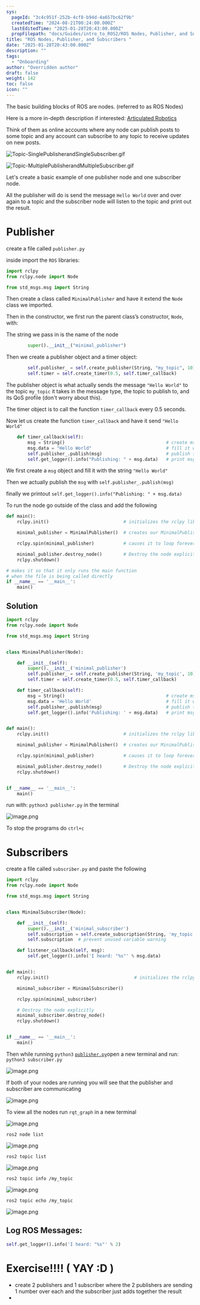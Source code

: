 ```yaml
---
sys:
  pageId: "3c4c951f-252b-4cf8-b94d-4a657bc62f9b"
  createdTime: "2024-08-21T00:24:00.000Z"
  lastEditedTime: "2025-01-28T20:43:00.000Z"
  propFilepath: "docs/Guides/intro_to_ROS2/ROS Nodes, Publisher, and Subscribers .md"
title: "ROS Nodes, Publisher, and Subscribers "
date: "2025-01-28T20:43:00.000Z"
description: ""
tags:
  - "Onboarding"
author: "Overridden author"
draft: false
weight: 142
toc: false
icon: ""
---
```


The basic building blocks of ROS are nodes. (referred to as ROS Nodes)

Here is a more in-depth description if interested: [Articulated Robotics](https://articulatedrobotics.xyz/tutorials/ready-for-ros/ros-overview#2-nodes)

Think of them as online accounts where any node can publish posts to some topic and any account can subscribe to any topic to receive updates on new posts.

![Topic-SinglePublisherandSingleSubscriber.gif](https://docs.ros.org/en/humble/_images/Topic-SinglePublisherandSingleSubscriber.gif)

![Topic-MultiplePublisherandMultipleSubscriber.gif](https://docs.ros.org/en/humble/_images/Topic-MultiplePublisherandMultipleSubscriber.gif)

Let's create a basic example of one publisher node and one subscriber node.

All the publisher will do is send the message `Hello World` over and over again to a topic and the subscriber node will listen to the topic and print out the result.

# Publisher

create a file called `publisher.py` 

inside import the `ROS` libraries:

```python
import rclpy
from rclpy.node import Node

from std_msgs.msg import String
```

Then create a class called `MinimalPublisher` and have it extend the `Node` class we imported.

Then in the constructor, we first run the parent class’s constructor, `Node`, with:

The string we pass in is the name of the node

```python
        super().__init__("minimal_publisher")
```

Then we create a publisher object and a timer object:

```python
        self.publisher_ = self.create_publisher(String, "my_topic", 10)
        self.timer = self.create_timer(0.5, self.timer_callback)
```

The publisher object is what actually sends the message `"Hello World"` to the topic `my_topic` it takes in the message type, the topic to publish to, and its QoS profile (don't worry about this).

The timer object is to call the function `timer_callback` every 0.5 seconds.

Now let us create the function `timer_callback` and have it send `"Hello World"`

```python
    def timer_callback(self):
        msg = String()                                      # create msg object
        msg.data = "Hello World"                            # fill it with data
        self.publisher_.publish(msg)                        # publish the message
        self.get_logger().info("Publishing: " + msg.data)   # print msg
```

We first create a `msg` object and fill it with the string `"Hello World"`

Then we actually publish the `msg` with `self.publisher_.publish(msg)`

finally we printout `self.get_logger().info("Publishing: " + msg.data)`

To run the node go outside of the class and add the following

```python
def main():
    rclpy.init()                            # initializes the rclpy library

    minimal_publisher = MinimalPublisher()  # creates our MinimalPublisher object

    rclpy.spin(minimal_publisher)           # causes it to loop forever

    minimal_publisher.destroy_node()        # Destroy the node explicitly
    rclpy.shutdown()

# makes it so that it only runs the main function
# when the file is being called directly
if __name__ == '__main__': 
    main()
```

## Solution

```python
import rclpy
from rclpy.node import Node

from std_msgs.msg import String


class MinimalPublisher(Node):

    def __init__(self):
        super().__init__('minimal_publisher')
        self.publisher_ = self.create_publisher(String, 'my_topic', 10)
        self.timer = self.create_timer(0.5, self.timer_callback)

    def timer_callback(self):
        msg = String()                                      # create msg object
        msg.data = 'Hello World'                            # fill it with data
        self.publisher_.publish(msg)                        # publish the message
        self.get_logger().info('Publishing: ' + msg.data)   # print msg


def main():
    rclpy.init()                            # initializes the rclpy library

    minimal_publisher = MinimalPublisher()  # creates our MinimalPublisher object

    rclpy.spin(minimal_publisher)           # causes it to loop forever

    minimal_publisher.destroy_node()        # Destroy the node explicitly
    rclpy.shutdown()


if __name__ == '__main__':
    main()
```

run with: `python3 publisher.py` in the terminal

![image.png](https://prod-files-secure.s3.us-west-2.amazonaws.com/d518164a-d88e-44d1-a4ee-3adb3bd8bce0/9214accb-ad5b-44f1-a31c-b3167c59138b/image.png?X-Amz-Algorithm=AWS4-HMAC-SHA256&X-Amz-Content-Sha256=UNSIGNED-PAYLOAD&X-Amz-Credential=ASIAZI2LB466YCLKKBWJ%2F20250227%2Fus-west-2%2Fs3%2Faws4_request&X-Amz-Date=20250227T090852Z&X-Amz-Expires=3600&X-Amz-Security-Token=IQoJb3JpZ2luX2VjEDkaCXVzLXdlc3QtMiJGMEQCIBwS743GkHC3BRoqKYgSH%2FdzLI74i21FpvqusYNxfDniAiByIhaBUeSRdQF0TK2JypcOqm%2BIFSjcAARbjS4UA94uDir%2FAwhyEAAaDDYzNzQyMzE4MzgwNSIMXsSpLHPfGilcu3buKtwDwByr53Xl9rA4q2o1UdcP4c2%2FOZi2YmrJlTsWzukv2ayw62iLbgGfrtmkbvGpNM%2B8JcqIhzOiqAtgmn11dtK7dvMmFyNQ1JDN%2BpwvB4MT8xrTxsTUuE4IBkcvtKA3N9EUI0hWGivZPZVY3opEPqL%2BP1UGs5i%2FndOa%2F6wWXYmDfnC6EfmJZjxzxMVQbS0t4mNpNyv5w0%2FAFwn%2Bu8ytI5FDDtY5wMPWPfxZXGr2BcowjZM%2BH9N%2F0cij6yKK04DuHuH9XkclD8Vu8aO8UsqruCtvOMOJC%2F8PbdVZjEM17okuupPBWig4yMBwYdT8Wn%2BhbJ0NUzar4i7OAVh2CPT6yXCM5rtr0iMbeBBLziT0N7qvDHrVbznEIOPWYoGgW%2F9UWEocWLSPO5IV5OqbdmKUxCKG9ZEFUiaiQyfLi18CK1NIPkL9x6umobbNGKA0TINHqes0%2BR%2FVj4b6T9%2FDfKXvSWEzgwIbjrBMZMhAdMis1T3ruHzaZYcMumkvJo%2FH6A1owGPQ6HRGRgxk0vjucU72%2BxyV9ONv7townky%2BGtmM0V2KMFA%2F7LA%2Bq6eGMOZ4qA43j6ygdIKHq3%2BLSPNXkBNFGq%2FfnJ%2BN3c1JBvB%2FVEbafV1oH2N%2Ffx%2F8syWe1k8NZsgwjdKAvgY6pgFH9uCDE5iLp4BxkmERqCYD2oP%2F1g9nySHACI8SF6r8iYsVX%2FehnKe8bCuEShgXAUmyRpvQo4Et82j3idlDmEBBkZlV0DM2Dsqkg7cyfVTXFyzk3W8OTu7im8NC8ZwhZTRTYU3ytESl1%2BsUTP%2BFaSikjCvBLXQhhtjxzTAHs082u2V0%2BiqqNqXMF1URM4%2F%2ByY69cN3eLFhLUkCj3MOmT5ZkT27wadIu&X-Amz-Signature=75b814655cc8ff379499b203d4daafa1370506b5b8e4538fb55a9f5ad7f092f8&X-Amz-SignedHeaders=host&x-id=GetObject)

To stop the programs do `ctrl+c`

# Subscribers

create a file called `subscriber.py` and paste the following

```python
import rclpy
from rclpy.node import Node

from std_msgs.msg import String


class MinimalSubscriber(Node):

    def __init__(self):
        super().__init__('minimal_subscriber')
        self.subscription = self.create_subscription(String, 'my_topic', self.listener_callback, 10)
        self.subscription  # prevent unused variable warning

    def listener_callback(self, msg):
        self.get_logger().info('I heard: "%s"' % msg.data)


def main():
    rclpy.init()                                # initializes the rclpy library

    minimal_subscriber = MinimalSubscriber()

    rclpy.spin(minimal_subscriber)

    # Destroy the node explicitly
    minimal_subscriber.destroy_node()
    rclpy.shutdown()


if __name__ == '__main__':
    main()
```

Then while running `python3` [`publisher.py`](http://publisher.py/)open a new terminal and run: `python3 subscriber.py` 

![image.png](https://prod-files-secure.s3.us-west-2.amazonaws.com/d518164a-d88e-44d1-a4ee-3adb3bd8bce0/611fccf2-c738-4dbd-94e9-98f209092866/image.png?X-Amz-Algorithm=AWS4-HMAC-SHA256&X-Amz-Content-Sha256=UNSIGNED-PAYLOAD&X-Amz-Credential=ASIAZI2LB466YCLKKBWJ%2F20250227%2Fus-west-2%2Fs3%2Faws4_request&X-Amz-Date=20250227T090852Z&X-Amz-Expires=3600&X-Amz-Security-Token=IQoJb3JpZ2luX2VjEDkaCXVzLXdlc3QtMiJGMEQCIBwS743GkHC3BRoqKYgSH%2FdzLI74i21FpvqusYNxfDniAiByIhaBUeSRdQF0TK2JypcOqm%2BIFSjcAARbjS4UA94uDir%2FAwhyEAAaDDYzNzQyMzE4MzgwNSIMXsSpLHPfGilcu3buKtwDwByr53Xl9rA4q2o1UdcP4c2%2FOZi2YmrJlTsWzukv2ayw62iLbgGfrtmkbvGpNM%2B8JcqIhzOiqAtgmn11dtK7dvMmFyNQ1JDN%2BpwvB4MT8xrTxsTUuE4IBkcvtKA3N9EUI0hWGivZPZVY3opEPqL%2BP1UGs5i%2FndOa%2F6wWXYmDfnC6EfmJZjxzxMVQbS0t4mNpNyv5w0%2FAFwn%2Bu8ytI5FDDtY5wMPWPfxZXGr2BcowjZM%2BH9N%2F0cij6yKK04DuHuH9XkclD8Vu8aO8UsqruCtvOMOJC%2F8PbdVZjEM17okuupPBWig4yMBwYdT8Wn%2BhbJ0NUzar4i7OAVh2CPT6yXCM5rtr0iMbeBBLziT0N7qvDHrVbznEIOPWYoGgW%2F9UWEocWLSPO5IV5OqbdmKUxCKG9ZEFUiaiQyfLi18CK1NIPkL9x6umobbNGKA0TINHqes0%2BR%2FVj4b6T9%2FDfKXvSWEzgwIbjrBMZMhAdMis1T3ruHzaZYcMumkvJo%2FH6A1owGPQ6HRGRgxk0vjucU72%2BxyV9ONv7townky%2BGtmM0V2KMFA%2F7LA%2Bq6eGMOZ4qA43j6ygdIKHq3%2BLSPNXkBNFGq%2FfnJ%2BN3c1JBvB%2FVEbafV1oH2N%2Ffx%2F8syWe1k8NZsgwjdKAvgY6pgFH9uCDE5iLp4BxkmERqCYD2oP%2F1g9nySHACI8SF6r8iYsVX%2FehnKe8bCuEShgXAUmyRpvQo4Et82j3idlDmEBBkZlV0DM2Dsqkg7cyfVTXFyzk3W8OTu7im8NC8ZwhZTRTYU3ytESl1%2BsUTP%2BFaSikjCvBLXQhhtjxzTAHs082u2V0%2BiqqNqXMF1URM4%2F%2ByY69cN3eLFhLUkCj3MOmT5ZkT27wadIu&X-Amz-Signature=bf94922c9288762355adca07e44e34280afd7f19618648f1ec6743f2dfb1e0fc&X-Amz-SignedHeaders=host&x-id=GetObject)

If both of your nodes are running you will see that the publisher and subscriber are communicating

![image.png](https://prod-files-secure.s3.us-west-2.amazonaws.com/d518164a-d88e-44d1-a4ee-3adb3bd8bce0/eea428b5-1cf0-43bb-a30b-81cbaf6c5c78/image.png?X-Amz-Algorithm=AWS4-HMAC-SHA256&X-Amz-Content-Sha256=UNSIGNED-PAYLOAD&X-Amz-Credential=ASIAZI2LB466YCLKKBWJ%2F20250227%2Fus-west-2%2Fs3%2Faws4_request&X-Amz-Date=20250227T090852Z&X-Amz-Expires=3600&X-Amz-Security-Token=IQoJb3JpZ2luX2VjEDkaCXVzLXdlc3QtMiJGMEQCIBwS743GkHC3BRoqKYgSH%2FdzLI74i21FpvqusYNxfDniAiByIhaBUeSRdQF0TK2JypcOqm%2BIFSjcAARbjS4UA94uDir%2FAwhyEAAaDDYzNzQyMzE4MzgwNSIMXsSpLHPfGilcu3buKtwDwByr53Xl9rA4q2o1UdcP4c2%2FOZi2YmrJlTsWzukv2ayw62iLbgGfrtmkbvGpNM%2B8JcqIhzOiqAtgmn11dtK7dvMmFyNQ1JDN%2BpwvB4MT8xrTxsTUuE4IBkcvtKA3N9EUI0hWGivZPZVY3opEPqL%2BP1UGs5i%2FndOa%2F6wWXYmDfnC6EfmJZjxzxMVQbS0t4mNpNyv5w0%2FAFwn%2Bu8ytI5FDDtY5wMPWPfxZXGr2BcowjZM%2BH9N%2F0cij6yKK04DuHuH9XkclD8Vu8aO8UsqruCtvOMOJC%2F8PbdVZjEM17okuupPBWig4yMBwYdT8Wn%2BhbJ0NUzar4i7OAVh2CPT6yXCM5rtr0iMbeBBLziT0N7qvDHrVbznEIOPWYoGgW%2F9UWEocWLSPO5IV5OqbdmKUxCKG9ZEFUiaiQyfLi18CK1NIPkL9x6umobbNGKA0TINHqes0%2BR%2FVj4b6T9%2FDfKXvSWEzgwIbjrBMZMhAdMis1T3ruHzaZYcMumkvJo%2FH6A1owGPQ6HRGRgxk0vjucU72%2BxyV9ONv7townky%2BGtmM0V2KMFA%2F7LA%2Bq6eGMOZ4qA43j6ygdIKHq3%2BLSPNXkBNFGq%2FfnJ%2BN3c1JBvB%2FVEbafV1oH2N%2Ffx%2F8syWe1k8NZsgwjdKAvgY6pgFH9uCDE5iLp4BxkmERqCYD2oP%2F1g9nySHACI8SF6r8iYsVX%2FehnKe8bCuEShgXAUmyRpvQo4Et82j3idlDmEBBkZlV0DM2Dsqkg7cyfVTXFyzk3W8OTu7im8NC8ZwhZTRTYU3ytESl1%2BsUTP%2BFaSikjCvBLXQhhtjxzTAHs082u2V0%2BiqqNqXMF1URM4%2F%2ByY69cN3eLFhLUkCj3MOmT5ZkT27wadIu&X-Amz-Signature=a23e952681490d1a0ac9898c21c148e1651f659a50f5cf43c6ee16e2473b9ad6&X-Amz-SignedHeaders=host&x-id=GetObject)

To view all the nodes run `rqt_graph` in a new terminal

![image.png](https://prod-files-secure.s3.us-west-2.amazonaws.com/d518164a-d88e-44d1-a4ee-3adb3bd8bce0/1d98e964-4318-4d62-b5c4-8c8f78368598/image.png?X-Amz-Algorithm=AWS4-HMAC-SHA256&X-Amz-Content-Sha256=UNSIGNED-PAYLOAD&X-Amz-Credential=ASIAZI2LB466YCLKKBWJ%2F20250227%2Fus-west-2%2Fs3%2Faws4_request&X-Amz-Date=20250227T090852Z&X-Amz-Expires=3600&X-Amz-Security-Token=IQoJb3JpZ2luX2VjEDkaCXVzLXdlc3QtMiJGMEQCIBwS743GkHC3BRoqKYgSH%2FdzLI74i21FpvqusYNxfDniAiByIhaBUeSRdQF0TK2JypcOqm%2BIFSjcAARbjS4UA94uDir%2FAwhyEAAaDDYzNzQyMzE4MzgwNSIMXsSpLHPfGilcu3buKtwDwByr53Xl9rA4q2o1UdcP4c2%2FOZi2YmrJlTsWzukv2ayw62iLbgGfrtmkbvGpNM%2B8JcqIhzOiqAtgmn11dtK7dvMmFyNQ1JDN%2BpwvB4MT8xrTxsTUuE4IBkcvtKA3N9EUI0hWGivZPZVY3opEPqL%2BP1UGs5i%2FndOa%2F6wWXYmDfnC6EfmJZjxzxMVQbS0t4mNpNyv5w0%2FAFwn%2Bu8ytI5FDDtY5wMPWPfxZXGr2BcowjZM%2BH9N%2F0cij6yKK04DuHuH9XkclD8Vu8aO8UsqruCtvOMOJC%2F8PbdVZjEM17okuupPBWig4yMBwYdT8Wn%2BhbJ0NUzar4i7OAVh2CPT6yXCM5rtr0iMbeBBLziT0N7qvDHrVbznEIOPWYoGgW%2F9UWEocWLSPO5IV5OqbdmKUxCKG9ZEFUiaiQyfLi18CK1NIPkL9x6umobbNGKA0TINHqes0%2BR%2FVj4b6T9%2FDfKXvSWEzgwIbjrBMZMhAdMis1T3ruHzaZYcMumkvJo%2FH6A1owGPQ6HRGRgxk0vjucU72%2BxyV9ONv7townky%2BGtmM0V2KMFA%2F7LA%2Bq6eGMOZ4qA43j6ygdIKHq3%2BLSPNXkBNFGq%2FfnJ%2BN3c1JBvB%2FVEbafV1oH2N%2Ffx%2F8syWe1k8NZsgwjdKAvgY6pgFH9uCDE5iLp4BxkmERqCYD2oP%2F1g9nySHACI8SF6r8iYsVX%2FehnKe8bCuEShgXAUmyRpvQo4Et82j3idlDmEBBkZlV0DM2Dsqkg7cyfVTXFyzk3W8OTu7im8NC8ZwhZTRTYU3ytESl1%2BsUTP%2BFaSikjCvBLXQhhtjxzTAHs082u2V0%2BiqqNqXMF1URM4%2F%2ByY69cN3eLFhLUkCj3MOmT5ZkT27wadIu&X-Amz-Signature=e9727b3744f99a6bd2657a48797f1021c034db67d3e5d35cefdb4faaaeb38d7f&X-Amz-SignedHeaders=host&x-id=GetObject)

`ros2 node list`

![image.png](https://prod-files-secure.s3.us-west-2.amazonaws.com/d518164a-d88e-44d1-a4ee-3adb3bd8bce0/680ac8cf-e6d9-4164-9ece-5b9a6fccffee/image.png?X-Amz-Algorithm=AWS4-HMAC-SHA256&X-Amz-Content-Sha256=UNSIGNED-PAYLOAD&X-Amz-Credential=ASIAZI2LB466YCLKKBWJ%2F20250227%2Fus-west-2%2Fs3%2Faws4_request&X-Amz-Date=20250227T090852Z&X-Amz-Expires=3600&X-Amz-Security-Token=IQoJb3JpZ2luX2VjEDkaCXVzLXdlc3QtMiJGMEQCIBwS743GkHC3BRoqKYgSH%2FdzLI74i21FpvqusYNxfDniAiByIhaBUeSRdQF0TK2JypcOqm%2BIFSjcAARbjS4UA94uDir%2FAwhyEAAaDDYzNzQyMzE4MzgwNSIMXsSpLHPfGilcu3buKtwDwByr53Xl9rA4q2o1UdcP4c2%2FOZi2YmrJlTsWzukv2ayw62iLbgGfrtmkbvGpNM%2B8JcqIhzOiqAtgmn11dtK7dvMmFyNQ1JDN%2BpwvB4MT8xrTxsTUuE4IBkcvtKA3N9EUI0hWGivZPZVY3opEPqL%2BP1UGs5i%2FndOa%2F6wWXYmDfnC6EfmJZjxzxMVQbS0t4mNpNyv5w0%2FAFwn%2Bu8ytI5FDDtY5wMPWPfxZXGr2BcowjZM%2BH9N%2F0cij6yKK04DuHuH9XkclD8Vu8aO8UsqruCtvOMOJC%2F8PbdVZjEM17okuupPBWig4yMBwYdT8Wn%2BhbJ0NUzar4i7OAVh2CPT6yXCM5rtr0iMbeBBLziT0N7qvDHrVbznEIOPWYoGgW%2F9UWEocWLSPO5IV5OqbdmKUxCKG9ZEFUiaiQyfLi18CK1NIPkL9x6umobbNGKA0TINHqes0%2BR%2FVj4b6T9%2FDfKXvSWEzgwIbjrBMZMhAdMis1T3ruHzaZYcMumkvJo%2FH6A1owGPQ6HRGRgxk0vjucU72%2BxyV9ONv7townky%2BGtmM0V2KMFA%2F7LA%2Bq6eGMOZ4qA43j6ygdIKHq3%2BLSPNXkBNFGq%2FfnJ%2BN3c1JBvB%2FVEbafV1oH2N%2Ffx%2F8syWe1k8NZsgwjdKAvgY6pgFH9uCDE5iLp4BxkmERqCYD2oP%2F1g9nySHACI8SF6r8iYsVX%2FehnKe8bCuEShgXAUmyRpvQo4Et82j3idlDmEBBkZlV0DM2Dsqkg7cyfVTXFyzk3W8OTu7im8NC8ZwhZTRTYU3ytESl1%2BsUTP%2BFaSikjCvBLXQhhtjxzTAHs082u2V0%2BiqqNqXMF1URM4%2F%2ByY69cN3eLFhLUkCj3MOmT5ZkT27wadIu&X-Amz-Signature=3d05051ee5cf0c63ae4380962063fe226b2101db999c0954920a7887d2dd22a2&X-Amz-SignedHeaders=host&x-id=GetObject)

`ros2 topic list`

![image.png](https://prod-files-secure.s3.us-west-2.amazonaws.com/d518164a-d88e-44d1-a4ee-3adb3bd8bce0/eee2ebe1-27ef-4a4a-96fb-2ca54126fb29/image.png?X-Amz-Algorithm=AWS4-HMAC-SHA256&X-Amz-Content-Sha256=UNSIGNED-PAYLOAD&X-Amz-Credential=ASIAZI2LB466YCLKKBWJ%2F20250227%2Fus-west-2%2Fs3%2Faws4_request&X-Amz-Date=20250227T090851Z&X-Amz-Expires=3600&X-Amz-Security-Token=IQoJb3JpZ2luX2VjEDkaCXVzLXdlc3QtMiJGMEQCIBwS743GkHC3BRoqKYgSH%2FdzLI74i21FpvqusYNxfDniAiByIhaBUeSRdQF0TK2JypcOqm%2BIFSjcAARbjS4UA94uDir%2FAwhyEAAaDDYzNzQyMzE4MzgwNSIMXsSpLHPfGilcu3buKtwDwByr53Xl9rA4q2o1UdcP4c2%2FOZi2YmrJlTsWzukv2ayw62iLbgGfrtmkbvGpNM%2B8JcqIhzOiqAtgmn11dtK7dvMmFyNQ1JDN%2BpwvB4MT8xrTxsTUuE4IBkcvtKA3N9EUI0hWGivZPZVY3opEPqL%2BP1UGs5i%2FndOa%2F6wWXYmDfnC6EfmJZjxzxMVQbS0t4mNpNyv5w0%2FAFwn%2Bu8ytI5FDDtY5wMPWPfxZXGr2BcowjZM%2BH9N%2F0cij6yKK04DuHuH9XkclD8Vu8aO8UsqruCtvOMOJC%2F8PbdVZjEM17okuupPBWig4yMBwYdT8Wn%2BhbJ0NUzar4i7OAVh2CPT6yXCM5rtr0iMbeBBLziT0N7qvDHrVbznEIOPWYoGgW%2F9UWEocWLSPO5IV5OqbdmKUxCKG9ZEFUiaiQyfLi18CK1NIPkL9x6umobbNGKA0TINHqes0%2BR%2FVj4b6T9%2FDfKXvSWEzgwIbjrBMZMhAdMis1T3ruHzaZYcMumkvJo%2FH6A1owGPQ6HRGRgxk0vjucU72%2BxyV9ONv7townky%2BGtmM0V2KMFA%2F7LA%2Bq6eGMOZ4qA43j6ygdIKHq3%2BLSPNXkBNFGq%2FfnJ%2BN3c1JBvB%2FVEbafV1oH2N%2Ffx%2F8syWe1k8NZsgwjdKAvgY6pgFH9uCDE5iLp4BxkmERqCYD2oP%2F1g9nySHACI8SF6r8iYsVX%2FehnKe8bCuEShgXAUmyRpvQo4Et82j3idlDmEBBkZlV0DM2Dsqkg7cyfVTXFyzk3W8OTu7im8NC8ZwhZTRTYU3ytESl1%2BsUTP%2BFaSikjCvBLXQhhtjxzTAHs082u2V0%2BiqqNqXMF1URM4%2F%2ByY69cN3eLFhLUkCj3MOmT5ZkT27wadIu&X-Amz-Signature=14d88ef4e0573ae96b9b769550706b07b7f8ce085ee20ce09bed4d4d7047723e&X-Amz-SignedHeaders=host&x-id=GetObject)

`ros2 topic info /my_topic`

![image.png](https://prod-files-secure.s3.us-west-2.amazonaws.com/d518164a-d88e-44d1-a4ee-3adb3bd8bce0/6288ef12-cb9e-406f-b9eb-65feed3a9011/image.png?X-Amz-Algorithm=AWS4-HMAC-SHA256&X-Amz-Content-Sha256=UNSIGNED-PAYLOAD&X-Amz-Credential=ASIAZI2LB466YCLKKBWJ%2F20250227%2Fus-west-2%2Fs3%2Faws4_request&X-Amz-Date=20250227T090852Z&X-Amz-Expires=3600&X-Amz-Security-Token=IQoJb3JpZ2luX2VjEDkaCXVzLXdlc3QtMiJGMEQCIBwS743GkHC3BRoqKYgSH%2FdzLI74i21FpvqusYNxfDniAiByIhaBUeSRdQF0TK2JypcOqm%2BIFSjcAARbjS4UA94uDir%2FAwhyEAAaDDYzNzQyMzE4MzgwNSIMXsSpLHPfGilcu3buKtwDwByr53Xl9rA4q2o1UdcP4c2%2FOZi2YmrJlTsWzukv2ayw62iLbgGfrtmkbvGpNM%2B8JcqIhzOiqAtgmn11dtK7dvMmFyNQ1JDN%2BpwvB4MT8xrTxsTUuE4IBkcvtKA3N9EUI0hWGivZPZVY3opEPqL%2BP1UGs5i%2FndOa%2F6wWXYmDfnC6EfmJZjxzxMVQbS0t4mNpNyv5w0%2FAFwn%2Bu8ytI5FDDtY5wMPWPfxZXGr2BcowjZM%2BH9N%2F0cij6yKK04DuHuH9XkclD8Vu8aO8UsqruCtvOMOJC%2F8PbdVZjEM17okuupPBWig4yMBwYdT8Wn%2BhbJ0NUzar4i7OAVh2CPT6yXCM5rtr0iMbeBBLziT0N7qvDHrVbznEIOPWYoGgW%2F9UWEocWLSPO5IV5OqbdmKUxCKG9ZEFUiaiQyfLi18CK1NIPkL9x6umobbNGKA0TINHqes0%2BR%2FVj4b6T9%2FDfKXvSWEzgwIbjrBMZMhAdMis1T3ruHzaZYcMumkvJo%2FH6A1owGPQ6HRGRgxk0vjucU72%2BxyV9ONv7townky%2BGtmM0V2KMFA%2F7LA%2Bq6eGMOZ4qA43j6ygdIKHq3%2BLSPNXkBNFGq%2FfnJ%2BN3c1JBvB%2FVEbafV1oH2N%2Ffx%2F8syWe1k8NZsgwjdKAvgY6pgFH9uCDE5iLp4BxkmERqCYD2oP%2F1g9nySHACI8SF6r8iYsVX%2FehnKe8bCuEShgXAUmyRpvQo4Et82j3idlDmEBBkZlV0DM2Dsqkg7cyfVTXFyzk3W8OTu7im8NC8ZwhZTRTYU3ytESl1%2BsUTP%2BFaSikjCvBLXQhhtjxzTAHs082u2V0%2BiqqNqXMF1URM4%2F%2ByY69cN3eLFhLUkCj3MOmT5ZkT27wadIu&X-Amz-Signature=a847302ee808a511cd61ec669da555fe4b43652b4997183ed1d21dd8f755e41a&X-Amz-SignedHeaders=host&x-id=GetObject)

`ros2 topic echo /my_topic`

![image.png](https://prod-files-secure.s3.us-west-2.amazonaws.com/d518164a-d88e-44d1-a4ee-3adb3bd8bce0/0a6fcb4d-422d-4a6c-a803-749ef4adf2c6/image.png?X-Amz-Algorithm=AWS4-HMAC-SHA256&X-Amz-Content-Sha256=UNSIGNED-PAYLOAD&X-Amz-Credential=ASIAZI2LB466YCLKKBWJ%2F20250227%2Fus-west-2%2Fs3%2Faws4_request&X-Amz-Date=20250227T090852Z&X-Amz-Expires=3600&X-Amz-Security-Token=IQoJb3JpZ2luX2VjEDkaCXVzLXdlc3QtMiJGMEQCIBwS743GkHC3BRoqKYgSH%2FdzLI74i21FpvqusYNxfDniAiByIhaBUeSRdQF0TK2JypcOqm%2BIFSjcAARbjS4UA94uDir%2FAwhyEAAaDDYzNzQyMzE4MzgwNSIMXsSpLHPfGilcu3buKtwDwByr53Xl9rA4q2o1UdcP4c2%2FOZi2YmrJlTsWzukv2ayw62iLbgGfrtmkbvGpNM%2B8JcqIhzOiqAtgmn11dtK7dvMmFyNQ1JDN%2BpwvB4MT8xrTxsTUuE4IBkcvtKA3N9EUI0hWGivZPZVY3opEPqL%2BP1UGs5i%2FndOa%2F6wWXYmDfnC6EfmJZjxzxMVQbS0t4mNpNyv5w0%2FAFwn%2Bu8ytI5FDDtY5wMPWPfxZXGr2BcowjZM%2BH9N%2F0cij6yKK04DuHuH9XkclD8Vu8aO8UsqruCtvOMOJC%2F8PbdVZjEM17okuupPBWig4yMBwYdT8Wn%2BhbJ0NUzar4i7OAVh2CPT6yXCM5rtr0iMbeBBLziT0N7qvDHrVbznEIOPWYoGgW%2F9UWEocWLSPO5IV5OqbdmKUxCKG9ZEFUiaiQyfLi18CK1NIPkL9x6umobbNGKA0TINHqes0%2BR%2FVj4b6T9%2FDfKXvSWEzgwIbjrBMZMhAdMis1T3ruHzaZYcMumkvJo%2FH6A1owGPQ6HRGRgxk0vjucU72%2BxyV9ONv7townky%2BGtmM0V2KMFA%2F7LA%2Bq6eGMOZ4qA43j6ygdIKHq3%2BLSPNXkBNFGq%2FfnJ%2BN3c1JBvB%2FVEbafV1oH2N%2Ffx%2F8syWe1k8NZsgwjdKAvgY6pgFH9uCDE5iLp4BxkmERqCYD2oP%2F1g9nySHACI8SF6r8iYsVX%2FehnKe8bCuEShgXAUmyRpvQo4Et82j3idlDmEBBkZlV0DM2Dsqkg7cyfVTXFyzk3W8OTu7im8NC8ZwhZTRTYU3ytESl1%2BsUTP%2BFaSikjCvBLXQhhtjxzTAHs082u2V0%2BiqqNqXMF1URM4%2F%2ByY69cN3eLFhLUkCj3MOmT5ZkT27wadIu&X-Amz-Signature=c210ef3dc0208a1627309e5c54d2d755e3eaf6fb4a92df0ced00b5a7cb82107c&X-Amz-SignedHeaders=host&x-id=GetObject)

## Log ROS Messages:

```python
self.get_logger().info('I heard: "%s"' % 2)
```

# Exercise!!!! ( YAY :D )

- create 2 publishers and 1 subscriber where the 2 publishers are sending 1 number over each and the subscriber just adds together the result
- 
